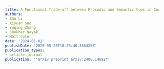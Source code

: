 ```yaml
---
title: A Functional Trade-off between Prosodic and Semantic Cues in Conveying Sarcasm
authors:
- Zhu Li
- Xiyuan Gao
- Yuqing Zhang
- Shekhar Nayak
- Matt Coler
date: '2024-01-01'
publishDate: '2025-05-28T10:26:40.586423Z'
publication_types:
- article-journal
publication: '*arXiv preprint arXiv:2408.14892*'
---
```

